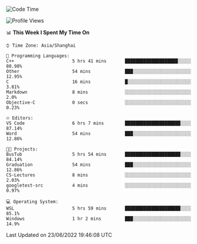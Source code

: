 <!--START_SECTION:waka-->
![Code Time](http://img.shields.io/badge/Code%20Time-135%20hrs%2020%20mins-blue)

![Profile Views](http://img.shields.io/badge/Profile%20Views-0-blue)

📊 **This Week I Spent My Time On** 

```text
⌚︎ Time Zone: Asia/Shanghai

💬 Programming Languages: 
C++                      5 hrs 41 mins       ████████████████████░░░░░   80.98% 
Other                    54 mins             ███░░░░░░░░░░░░░░░░░░░░░░   12.95% 
C                        16 mins             █░░░░░░░░░░░░░░░░░░░░░░░░   3.81% 
Markdown                 8 mins              ░░░░░░░░░░░░░░░░░░░░░░░░░   2.0% 
Objective-C              0 secs              ░░░░░░░░░░░░░░░░░░░░░░░░░   0.23%

🔥 Editors: 
VS Code                  6 hrs 7 mins        █████████████████████░░░░   87.14% 
Word                     54 mins             ███░░░░░░░░░░░░░░░░░░░░░░   12.86%

🐱‍💻 Projects: 
BusTub                   5 hrs 54 mins       █████████████████████░░░░   84.14% 
Graduation               54 mins             ███░░░░░░░░░░░░░░░░░░░░░░   12.86% 
CS-Lectures              8 mins              ░░░░░░░░░░░░░░░░░░░░░░░░░   2.03% 
googletest-src           4 mins              ░░░░░░░░░░░░░░░░░░░░░░░░░   0.97%

💻 Operating System: 
WSL                      5 hrs 59 mins       █████████████████████░░░░   85.1% 
Windows                  1 hr 2 mins         ███░░░░░░░░░░░░░░░░░░░░░░   14.9%

```


 Last Updated on 23/06/2022 19:46:08 UTC
<!--END_SECTION:waka-->